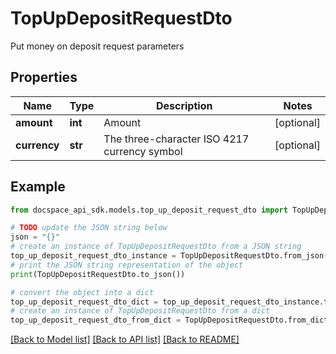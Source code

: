 # TopUpDepositRequestDto
Put money on deposit request parameters

## Properties

Name | Type | Description | Notes
------------ | ------------- | ------------- | -------------
**amount** | **int** | Amount | [optional] 
**currency** | **str** | The three-character ISO 4217 currency symbol | [optional] 

## Example

```python
from docspace_api_sdk.models.top_up_deposit_request_dto import TopUpDepositRequestDto

# TODO update the JSON string below
json = "{}"
# create an instance of TopUpDepositRequestDto from a JSON string
top_up_deposit_request_dto_instance = TopUpDepositRequestDto.from_json(json)
# print the JSON string representation of the object
print(TopUpDepositRequestDto.to_json())

# convert the object into a dict
top_up_deposit_request_dto_dict = top_up_deposit_request_dto_instance.to_dict()
# create an instance of TopUpDepositRequestDto from a dict
top_up_deposit_request_dto_from_dict = TopUpDepositRequestDto.from_dict(top_up_deposit_request_dto_dict)
```
[[Back to Model list]](../README.md#documentation-for-models) [[Back to API list]](../README.md#documentation-for-api-endpoints) [[Back to README]](../README.md)


